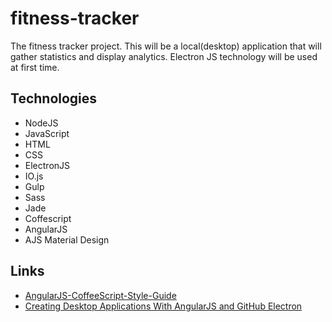 # fitness-tracker
The fitness tracker project. This will be a local(desktop) application that will gather statistics and display analytics. Electron JS technology will be used at first time.
<h2>Technologies</h2>
<ul>
  <li>NodeJS</li>
  <li>JavaScript</li>
  <li>HTML</li>
  <li>CSS</li>
  <li>ElectronJS</li>
  <li>IO.js</li>
  <li>Gulp</li>
  <li>Sass</li>
  <li>Jade</li>
  <li>Coffescript</li>
  <li>AngularJS</li>
  <li>AJS Material Design</li>
</ul>
<h2>Links</h2>
<ul>
  <li><a href="https://github.com/Plateful/plateful-mobile/wiki/AngularJS-CoffeeScript-Style-Guide">AngularJS-CoffeeScript-Style-Guide</a></li>
  <li><a href="https://scotch.io/tutorials/creating-desktop-applications-with-angularjs-and-github-electron">Creating Desktop Applications With AngularJS and GitHub Electron</a></li>
</ul>
